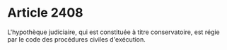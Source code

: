 # Article 2408

L'hypothèque judiciaire, qui est constituée à titre conservatoire, est régie par le code des procédures civiles d'exécution.
